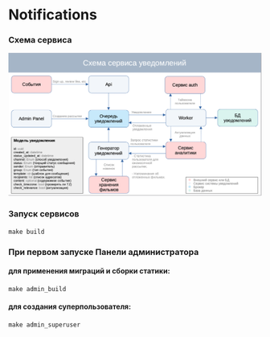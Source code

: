 # Notifications


### Схема сервиса

![Схема сервиса](schema.png?raw=true "Схема сервиса")

### Запуск сервисов
``` 
make build
``` 

### При первом запуске Панели администратора

#### для применения миграций и сборки статики:
``` 
make admin_build
```

#### для создания суперпользователя:
``` 
make admin_superuser
``` 